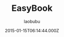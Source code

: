---
title: EasyBook
github: https://github.com/laobubu/jekyll-theme-EasyBook
demo: https://blog.laobubu.net/
author: laobubu
ssg:
  - Jekyll
cms:
  - No Cms
date: 2015-01-15T06:14:44.000Z
description: Another Jekyll Blog Theme 'EasyBook'
stale: true
---